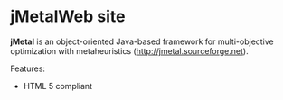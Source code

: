 # jMetalWeb site

**jMetal** is an object-oriented Java-based framework for multi-objective optimization with metaheuristics
(http://jmetal.sourceforge.net).

Features:
* HTML 5 compliant

